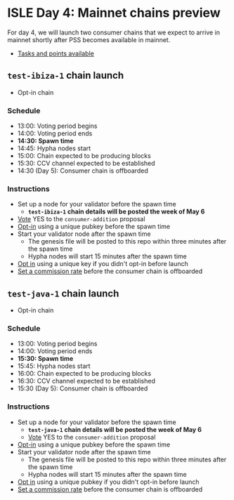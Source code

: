 
# ISLE Day 4: Mainnet chains preview

For day 4, we will launch two consumer chains that we expect to arrive in mainnet shortly after PSS becomes available in mainnet.

* [Tasks and points available](./tasks.md#day-4)

## `test-ibiza-1` chain launch 

* Opt-in chain

### Schedule

* 13:00: Voting period begins
* 14:00: Voting period ends
* **14:30: Spawn time**
* 14:45: Hypha nodes start
* 15:00: Chain expected to be producing blocks
* 15:30: CCV channel expected to be established
* 14:30 (Day 5): Consumer chain is offboarded

### Instructions

* Set up a node for your validator before the spawn time
  * **`test-ibiza-1` chain details will be posted the week of May 6**
* [Vote](./instructions.md#vote-on-a-proposal) YES to the `consumer-addition` proposal
* [Opt-in](./instructions.md#opt-in-to-a-consumer-chain) using a unique pubkey before the spawn time
* Start your validator node after the spawn time
  * The genesis file will be posted to this repo within three minutes after the spawn time
  * Hypha nodes will start 15 minutes after the spawn time
* [Opt in](./instructions.md#opt-in-to-a-consumer-chain) using a unique key if you didn't opt-in before launch
* [Set a commission rate](./instructions.md#set-a-commission-rate-in-a-consumer-chain) before the consumer chain is offboarded


## `test-java-1` chain launch

* Opt-in chain

### Schedule

* 13:00: Voting period begins
* 14:00: Voting period ends
* **15:30: Spawn time**
* 15:45: Hypha nodes start
* 16:00: Chain expected to be producing blocks
* 16:30: CCV channel expected to be established
* 15:30 (Day 5): Consumer chain is offboarded

### Instructions

* Set up a node for your validator before the spawn time
  * **`test-java-1` chain details will be posted the week of May 6**
  * [Vote](./instructions.md#vote-on-a-proposal) YES to the `consumer-addition` proposal
* [Opt-in](./instructions.md#opt-in-to-a-consumer-chain) using a unique pubkey before the spawn time
* Start your validator node after the spawn time
  * The genesis file will be posted to this repo within three minutes after the spawn time
  * Hypha nodes will start 15 minutes after the spawn time
* [Opt in](./instructions.md#opt-in-to-a-consumer-chain) using a unique pubkey if you didn't opt-in before launch
* [Set a commission rate](./instructions.md#set-a-commission-rate-in-a-consumer-chain) before the consumer chain is offboarded
